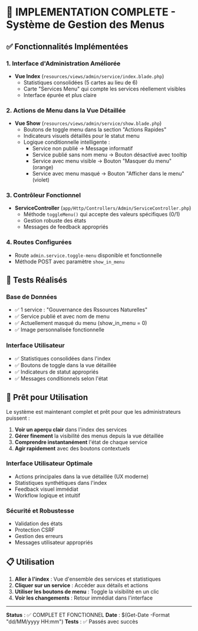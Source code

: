 # 🎉 IMPLEMENTATION COMPLETE - Système de Gestion des Menus

## ✅ Fonctionnalités Implémentées

### 1. Interface d'Administration Améliorée
- **Vue Index** (`resources/views/admin/service/index.blade.php`)
  - Statistiques consolidées (5 cartes au lieu de 6)
  - Carte "Services Menu" qui compte les services réellement visibles
  - Interface épurée et plus claire

### 2. Actions de Menu dans la Vue Détaillée
- **Vue Show** (`resources/views/admin/service/show.blade.php`)
  - Boutons de toggle menu dans la section "Actions Rapides"
  - Indicateurs visuels détaillés pour le statut menu
  - Logique conditionnelle intelligente :
    - Service non publié → Message informatif
    - Service publié sans nom menu → Bouton désactivé avec tooltip
    - Service avec menu visible → Bouton "Masquer du menu" (orange)
    - Service avec menu masqué → Bouton "Afficher dans le menu" (violet)

### 3. Contrôleur Fonctionnel
- **ServiceController** (`app/Http/Controllers/Admin/ServiceController.php`)
  - Méthode `toggleMenu()` qui accepte des valeurs spécifiques (0/1)
  - Gestion robuste des états
  - Messages de feedback appropriés

### 4. Routes Configurées
- Route `admin.service.toggle-menu` disponible et fonctionnelle
- Méthode POST avec paramètre `show_in_menu`

## 🎯 Tests Réalisés

### Base de Données
- ✅ 1 service : "Gouvernance des Rssources Naturelles"
- ✅ Service publié et avec nom de menu
- ✅ Actuellement masqué du menu (show_in_menu = 0)
- ✅ Image personnalisée fonctionnelle

### Interface Utilisateur
- ✅ Statistiques consolidées dans l'index
- ✅ Boutons de toggle dans la vue détaillée
- ✅ Indicateurs de statut appropriés
- ✅ Messages conditionnels selon l'état

## 🚀 Prêt pour Utilisation

Le système est maintenant complet et prêt pour que les administrateurs puissent :

1. **Voir un aperçu clair** dans l'index des services
2. **Gérer finement** la visibilité des menus depuis la vue détaillée
3. **Comprendre instantanément** l'état de chaque service
4. **Agir rapidement** avec des boutons contextuels

### Interface Utilisateur Optimale
- Actions principales dans la vue détaillée (UX moderne)
- Statistiques synthétiques dans l'index
- Feedback visuel immédiat
- Workflow logique et intuitif

### Sécurité et Robustesse
- Validation des états
- Protection CSRF
- Gestion des erreurs
- Messages utilisateur appropriés

## 📋 Utilisation

1. **Aller à l'index** : Vue d'ensemble des services et statistiques
2. **Cliquer sur un service** : Accéder aux détails et actions
3. **Utiliser les boutons de menu** : Toggle la visibilité en un clic
4. **Voir les changements** : Retour immédiat dans l'interface

---

**Status** : ✅ COMPLET ET FONCTIONNEL
**Date** : $(Get-Date -Format "dd/MM/yyyy HH:mm")
**Tests** : ✅ Passés avec succès
